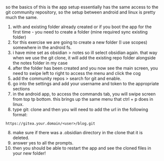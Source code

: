 so the basics of this is the app setup essentially has the same access to the git community repository, so the setup between android and linux is pretty much the same.  
1. with and existing folder already created or if you boot the app for the first time - you need to create a folder (mine required sync existing folder)
2. for this exercise we are going to create a new folder (I use scopes) somewhere in the android fs.
3. i have mine set as obsidian > notes so ill select obsidian again.  that way when we use the git clone, it will add the existing repo folder alongside the notes folder in my case
4. after the folder has been created and you now see the main screen, you need to swipe left to right to access the menu and click the cog
5. add the community repos > search for git and enable.
6. go into the settings and add your  username and token to the appropriate sections
7. in the android app, to access the commands tab, you will swipe screen from top tp bottom.  this brings up the same menu that ctrl + p does in linux.
8. type git: clone and then you will need to add the url in the following format:
```
https://gitea.your.domain/<user>/blog.git
```
8. make sure if there was a .obsidian directory in the clone that it is deleted.
9. answer yes to all the prompts.
10. then you should be able to restart the app and see the cloned files in your new folder!